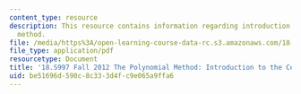 ```yaml
---
content_type: resource
description: This resource contains information regarding introduction to the cellular
  method.
file: /media/https%3A/open-learning-course-data-rc.s3.amazonaws.com/18-s997-the-polynomial-method-fall-2012/be51696d590c8c333d4fc9e065a9ffa6_MIT18_S997F12_lec17.pdf
file_type: application/pdf
resourcetype: Document
title: '18.S997 Fall 2012 The Polynomial Method: Introduction to the Cellular Method'
uid: be51696d-590c-8c33-3d4f-c9e065a9ffa6
---
```

